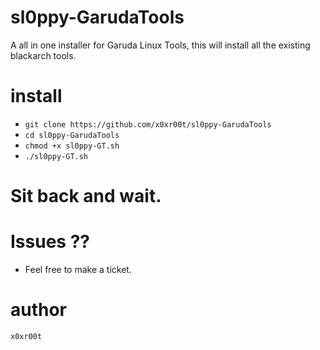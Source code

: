# sl0ppy-GarudaTools
A all in one installer for Garuda Linux Tools, this will install all the existing blackarch tools.

# install 
* `git clone https://github.com/x0xr00t/sl0ppy-GarudaTools`
* `cd sl0ppy-GarudaTools`
* `chmod +x sl0ppy-GT.sh`
* `./sl0ppy-GT.sh`

# Sit back and wait. 

# Issues ??
* Feel free to make a ticket.

# author
`x0xr00t`
